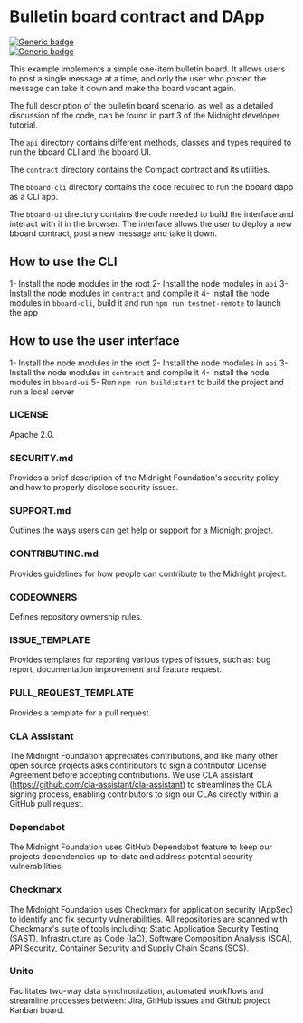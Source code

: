 # Bulletin board contract and DApp

[![Generic badge](https://img.shields.io/badge/Compact%20Compiler-0.23.0-1abc9c.svg)](https://shields.io/)  
[![Generic badge](https://img.shields.io/badge/TypeScript-5.8.3-blue.svg)](https://shields.io/)

This example implements a simple one-item bulletin board. It allows
users to post a single message at a time, and only the user who posted
the message can take it down and make the board vacant again.

The full description of the bulletin board scenario, as well as a
detailed discussion of the code, can be found in part 3 of the
Midnight developer tutorial.

The `api` directory contains different methods, classes and types required to run the bboard CLI and the bboard UI.

The `contract` directory contains the Compact contract and its utilities.

The `bboard-cli` directory contains the code required to run the bboard dapp as a CLI app.

The `bboard-ui` directory contains the code needed to build the interface and interact with it in the browser.
The interface allows the user to deploy a new bboard contract, post a new message and take it down.

## How to use the CLI

1- Install the node modules in the root
2- Install the node modules in `api`
3- Install the node modules in `contract` and compile it
4- Install the node modules in `bboard-cli`, build it and run `npm run testnet-remote` to launch the app

## How to use the user interface

1- Install the node modules in the root
2- Install the node modules in `api`
3- Install the node modules in `contract` and compile it
4- Install the node modules in `bboard-ui`
5- Run `npm run build:start` to build the project and run a local server

### LICENSE

Apache 2.0.

### SECURITY.md

Provides a brief description of the Midnight Foundation's security policy and how to properly disclose security issues.

### SUPPORT.md

Outlines the ways users can get help or support for a Midnight project.

### CONTRIBUTING.md

Provides guidelines for how people can contribute to the Midnight project.

### CODEOWNERS

Defines repository ownership rules.

### ISSUE_TEMPLATE

Provides templates for reporting various types of issues, such as: bug report, documentation improvement and feature request.

### PULL_REQUEST_TEMPLATE

Provides a template for a pull request.

### CLA Assistant

The Midnight Foundation appreciates contributions, and like many other open source projects asks contiributors to sign a contributor
License Agreement before accepting contributions. We use CLA assistant (https://github.com/cla-assistant/cla-assistant) to streamlines the CLA
signing process, enabling contributors to sign our CLAs directly within a GitHub pull request.

### Dependabot

The Midnight Foundation uses GitHub Dependabot feature to keep our projects dependencies up-to-date and address potential security vulnerabilities.

### Checkmarx

The Midnight Foundation uses Checkmarx for application security (AppSec) to identify and fix security vulnerabilities.
All repositories are scanned with Checkmarx's suite of tools including: Static Application Security Testing (SAST), Infrastructure as Code (IaC), Software Composition Analysis (SCA), API Security, Container Security and Supply Chain Scans (SCS).

### Unito

Facilitates two-way data synchronization, automated workflows and streamline processes between: Jira, GitHub issues and Github project Kanban board.
